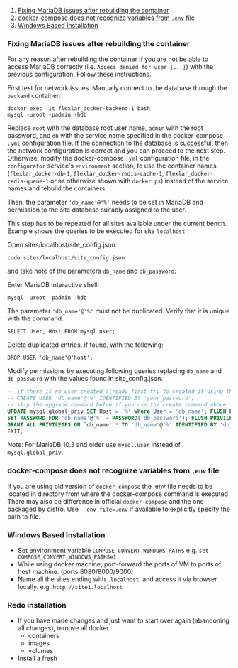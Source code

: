 1. [Fixing MariaDB issues after rebuilding the container](#fixing-mariadb-issues-after-rebuilding-the-container)
1. [docker-compose does not recognize variables from `.env` file](#docker-compose-does-not-recognize-variables-from-env-file)
1. [Windows Based Installation](#windows-based-installation)

### Fixing MariaDB issues after rebuilding the container

For any reason after rebuilding the container if you are not be able to access MariaDB correctly (i.e. `Access denied for user [...]`) with the previous configuration. Follow these instructions.

First test for network issues. Manually connect to the database through the `backend` container:

```
docker exec -it flexlar_docker-backend-1 bash
mysql -uroot -padmin -hdb
```

Replace `root` with the database root user name, `admin` with the root password, and `db` with the service name specified in the docker-compose `.yml` configuration file. If the connection to the database is successful, then the network configuration is correct and you can proceed to the next step. Otherwise, modify the docker-compose `.yml` configuration file, in the `configurator` service's `environment` section, to use the container names (`flexlar_docker-db-1`, `flexlar_docker-redis-cache-1`, `flexlar_docker-redis-queue-1` or as otherwise shown with `docker ps`) instead of the service names and rebuild the containers.

Then, the parameter `'db_name'@'%'` needs to be set in MariaDB and permission to the site database suitably assigned to the user.

This step has to be repeated for all sites available under the current bench.
Example shows the queries to be executed for site `localhost`

Open sites/localhost/site_config.json:

```shell
code sites/localhost/site_config.json
```

and take note of the parameters `db_name` and `db_password`.

Enter MariaDB Interactive shell:

```shell
mysql -uroot -padmin -hdb
```

The parameter `'db_name'@'%'` must not be duplicated. Verify that it is unique with the command:

```
SELECT User, Host FROM mysql.user;
```

Delete duplicated entries, if found, with the following:

```
DROP USER 'db_name'@'host';
```

Modify permissions by executing following queries replacing `db_name` and `db_password` with the values found in site_config.json.

```sql
-- if there is no user created already first try to created it using the next command
-- CREATE USER 'db_name'@'%' IDENTIFIED BY 'your_password';
-- skip the upgrade command below if you use the create command above
UPDATE mysql.global_priv SET Host = '%' where User = 'db_name'; FLUSH PRIVILEGES;
SET PASSWORD FOR 'db_name'@'%' = PASSWORD('db_password'); FLUSH PRIVILEGES;
GRANT ALL PRIVILEGES ON `db_name`.* TO 'db_name'@'%' IDENTIFIED BY 'db_password' WITH GRANT OPTION; FLUSH PRIVILEGES;
EXIT;
```

Note: For MariaDB 10.3 and older use `mysql.user` instead of `mysql.global_priv`.

### docker-compose does not recognize variables from `.env` file

If you are using old version of `docker-compose` the .env file needs to be located in directory from where the docker-compose command is executed. There may also be difference in official `docker-compose` and the one packaged by distro. Use `--env-file=.env` if available to explicitly specify the path to file.

### Windows Based Installation

- Set environment variable `COMPOSE_CONVERT_WINDOWS_PATHS` e.g. `set COMPOSE_CONVERT_WINDOWS_PATHS=1`
- While using docker machine, port-forward the ports of VM to ports of host machine. (ports 8080/8000/9000)
- Name all the sites ending with `.localhost`. and access it via browser locally. e.g. `http://site1.localhost`

### Redo installation

- If you have made changes and just want to start over again (abandoning all changes), remove all docker
  - containers
  - images
  - volumes
- Install a fresh
